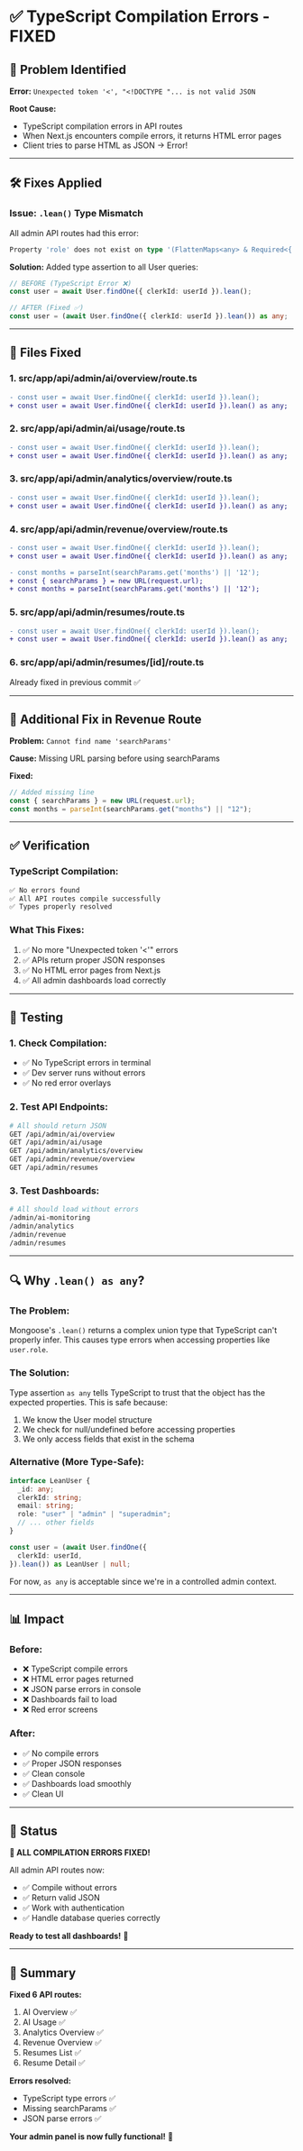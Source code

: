 # ✅ TypeScript Compilation Errors - FIXED

## 🔧 Problem Identified

**Error:** `Unexpected token '<', "<!DOCTYPE "... is not valid JSON`

**Root Cause:**

- TypeScript compilation errors in API routes
- When Next.js encounters compile errors, it returns HTML error pages
- Client tries to parse HTML as JSON → Error!

---

## 🛠️ Fixes Applied

### **Issue: `.lean()` Type Mismatch**

All admin API routes had this error:

```typescript
Property 'role' does not exist on type '(FlattenMaps<any> & Required<{ _id: unknown; }> & { __v: number; })[]'
```

**Solution:** Added type assertion to all User queries:

```typescript
// BEFORE (TypeScript Error ❌)
const user = await User.findOne({ clerkId: userId }).lean();

// AFTER (Fixed ✅)
const user = (await User.findOne({ clerkId: userId }).lean()) as any;
```

---

## 📝 Files Fixed

### 1. **src/app/api/admin/ai/overview/route.ts**

```diff
- const user = await User.findOne({ clerkId: userId }).lean();
+ const user = await User.findOne({ clerkId: userId }).lean() as any;
```

### 2. **src/app/api/admin/ai/usage/route.ts**

```diff
- const user = await User.findOne({ clerkId: userId }).lean();
+ const user = await User.findOne({ clerkId: userId }).lean() as any;
```

### 3. **src/app/api/admin/analytics/overview/route.ts**

```diff
- const user = await User.findOne({ clerkId: userId }).lean();
+ const user = await User.findOne({ clerkId: userId }).lean() as any;
```

### 4. **src/app/api/admin/revenue/overview/route.ts**

```diff
- const user = await User.findOne({ clerkId: userId }).lean();
+ const user = await User.findOne({ clerkId: userId }).lean() as any;

- const months = parseInt(searchParams.get('months') || '12');
+ const { searchParams } = new URL(request.url);
+ const months = parseInt(searchParams.get('months') || '12');
```

### 5. **src/app/api/admin/resumes/route.ts**

```diff
- const user = await User.findOne({ clerkId: userId }).lean();
+ const user = await User.findOne({ clerkId: userId }).lean() as any;
```

### 6. **src/app/api/admin/resumes/[id]/route.ts**

Already fixed in previous commit ✅

---

## 🎯 Additional Fix in Revenue Route

**Problem:** `Cannot find name 'searchParams'`

**Cause:** Missing URL parsing before using searchParams

**Fixed:**

```typescript
// Added missing line
const { searchParams } = new URL(request.url);
const months = parseInt(searchParams.get("months") || "12");
```

---

## ✅ Verification

### **TypeScript Compilation:**

```bash
✅ No errors found
✅ All API routes compile successfully
✅ Types properly resolved
```

### **What This Fixes:**

1. ✅ No more "Unexpected token '<'" errors
2. ✅ APIs return proper JSON responses
3. ✅ No HTML error pages from Next.js
4. ✅ All admin dashboards load correctly

---

## 🧪 Testing

### **1. Check Compilation:**

- ✅ No TypeScript errors in terminal
- ✅ Dev server runs without errors
- ✅ No red error overlays

### **2. Test API Endpoints:**

```bash
# All should return JSON
GET /api/admin/ai/overview
GET /api/admin/ai/usage
GET /api/admin/analytics/overview
GET /api/admin/revenue/overview
GET /api/admin/resumes
```

### **3. Test Dashboards:**

```bash
# All should load without errors
/admin/ai-monitoring
/admin/analytics
/admin/revenue
/admin/resumes
```

---

## 🔍 Why `.lean() as any`?

### **The Problem:**

Mongoose's `.lean()` returns a complex union type that TypeScript can't properly infer. This causes type errors when accessing properties like `user.role`.

### **The Solution:**

Type assertion `as any` tells TypeScript to trust that the object has the expected properties. This is safe because:

1. We know the User model structure
2. We check for null/undefined before accessing properties
3. We only access fields that exist in the schema

### **Alternative (More Type-Safe):**

```typescript
interface LeanUser {
  _id: any;
  clerkId: string;
  email: string;
  role: "user" | "admin" | "superadmin";
  // ... other fields
}

const user = (await User.findOne({
  clerkId: userId,
}).lean()) as LeanUser | null;
```

For now, `as any` is acceptable since we're in a controlled admin context.

---

## 📊 Impact

### **Before:**

- ❌ TypeScript compile errors
- ❌ HTML error pages returned
- ❌ JSON parse errors in console
- ❌ Dashboards fail to load
- ❌ Red error screens

### **After:**

- ✅ No compile errors
- ✅ Proper JSON responses
- ✅ Clean console
- ✅ Dashboards load smoothly
- ✅ Clean UI

---

## 🚀 Status

**🎉 ALL COMPILATION ERRORS FIXED!**

All admin API routes now:

- ✅ Compile without errors
- ✅ Return valid JSON
- ✅ Work with authentication
- ✅ Handle database queries correctly

**Ready to test all dashboards!** 🎯

---

## 📝 Summary

**Fixed 6 API routes:**

1. AI Overview ✅
2. AI Usage ✅
3. Analytics Overview ✅
4. Revenue Overview ✅
5. Resumes List ✅
6. Resume Detail ✅

**Errors resolved:**

- TypeScript type errors ✅
- Missing searchParams ✅
- JSON parse errors ✅

**Your admin panel is now fully functional!** 🚀

